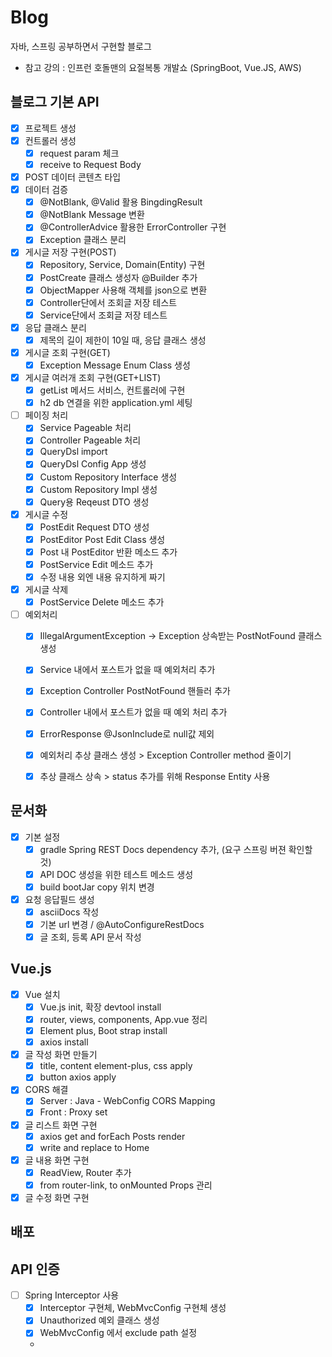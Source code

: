# Blog
자바, 스프링 공부하면서 구현할 블로그
- 참고 강의 : 인프런 호돌맨의 요절복통 개발쇼 (SpringBoot, Vue.JS, AWS)

## 블로그 기본 API
- [x] 프로젝트 생성
- [x] 컨트롤러 생성
    - [x] request param 체크
    - [x] receive to Request Body
- [x] POST 데이터 콘텐츠 타입
- [x] 데이터 검증
  - [x] @NotBlank, @Valid 활용 BingdingResult
  - [x] @NotBlank Message 변환
  - [x] @ControllerAdvice 활용한 ErrorController 구현
   - [x] Exception 클래스 분리
- [x] 게시글 저장 구현(POST)
  - [x] Repository, Service, Domain(Entity) 구현
  - [x] PostCreate 클래스 생성자 @Builder 추가
  - [x] ObjectMapper 사용해 객체를 json으로 변환
  - [x] Controller단에서 조회글 저장 테스트
  - [x] Service단에서 조회글 저장 테스트
- [x] 응답 클래스 분리
  - [x] 제목의 길이 제한이 10일 때, 응답 클래스 생성
- [x] 게시글 조회 구현(GET)
  - [x] Exception Message Enum Class 생성
- [x] 게시글 여러개 조회 구현(GET+LIST)
  - [x] getList 메서드 서비스, 컨트롤러에 구현
  - [x] h2 db 연결을 위한 application.yml 세팅
- [ ] 페이징 처리
  - [x] Service Pageable 처리
  - [x] Controller Pageable 처리
  - [x] QueryDsl import
  - [x] QueryDsl Config App 생성
  - [x] Custom Repository Interface 생성
  - [x] Custom Repository Impl 생성
  - [x] Query용 Reqeust DTO 생성
- [x] 게시글 수정
  - [x] PostEdit Request DTO 생성
  - [x] PostEditor Post Edit Class 생성
  - [x] Post 내 PostEditor 반환 메소드 추가
  - [x] PostService Edit 메소드 추가
  - [x] 수정 내용 외엔 내용 유지하게 짜기
- [x] 게시글 삭제
  - [x] PostService Delete 메소드 추가
- [ ] 예외처리
  - [x] IllegalArgumentException -> Exception 상속받는 PostNotFound 클래스 생성
  - [x] Service 내에서 포스트가 없을 때 예외처리 추가
  - [x] Exception Controller PostNotFound 핸들러 추가
  - [x] Controller 내에서 포스트가 없을 때 예외 처리 추가
  - [x] ErrorResponse @JsonInclude로 null값 제외
  - [x] 예외처리 추상 클래스 생성 > Exception Controller method 줄이기
  - [x] 추상 클래스 상속 > status 추가를 위해 Response Entity 사용
  

## 문서화
- [x] 기본 설정
  - [x] gradle Spring REST Docs dependency 추가, (요구 스프링 버젼 확인할 것)
  - [x] API DOC 생성을 위한 테스트 메소드 생성
  - [x] build bootJar copy 위치 변경
- [x] 요청 응답필드 생성
  - [x] asciiDocs 작성
  - [x] 기본 url 변경 / @AutoConfigureRestDocs
  - [x] 글 조회, 등록 API 문서 작성

## Vue.js
- [x] Vue 설치
  - [x] Vue.js init, 확장 devtool install
  - [x] router, views, components, App.vue 정리
  - [x] Element plus, Boot strap  install
  - [x] axios install
- [x] 글 작성 화면 만들기
  - [x] title, content element-plus, css apply
  - [x] button axios apply
- [x] CORS 해결
  - [x] Server : Java - WebConfig CORS Mapping
  - [x] Front : Proxy set
- [x] 글 리스트 화면 구현
  - [x] axios get and forEach Posts render
  - [x] write and replace to Home
- [x] 글 내용 화면 구현
  - [x] ReadView, Router 추가
  - [x] from router-link, to onMounted Props 관리
- [x] 글 수정 화면 구현

## 배포

## API 인증
- [ ] Spring Interceptor 사용
  - [x] Interceptor 구현체, WebMvcConfig 구현체 생성
  - [x] Unauthorized 예외 클래스 생성
  - [x] WebMvcConfig 에서 exclude path 설정
  - 